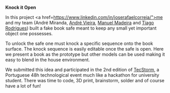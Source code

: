 <b>Knock it Open</b>

In this project <a href=https://www.linkedin.com/in/joserafaelcorreia/">me</a> and my team (André Miranda, <a href=https://www.linkedin.com/in/andr%C3%A9-vieira-05119613b/>André Vieira</a>, <a href="https://www.linkedin.com/in/manuel-madeira-5b717513b/">Manuel Madeira</a> and <a href="https://www.linkedin.com/in/tiago-rodrigues-4055ba136/">Tiago Rodrigues</a>) built a fake book safe meant to keep any small yet important object one possesses.

To unlock the safe one must knock a specific sequence onto the book surface. The knock sequence is easily editable once the safe is open.
Here we present a book as the prototype but other models can be used making it easy to blend in the house environment.

We submitted this idea and participated in the 2nd edition of <a href="http://www.tecstorm.pt/index.html">TecStorm</a>, a Portuguese 48h technological event much like a hackathon for university student. There was time to code, 3D print, brainstorm, solder and of course have a lot of fun!
